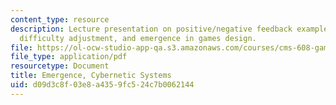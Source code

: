 ```yaml
---
content_type: resource
description: Lecture presentation on positive/negative feedback examples, dynamic
  difficulty adjustment, and emergence in games design.
file: https://ol-ocw-studio-app-qa.s3.amazonaws.com/courses/cms-608-game-design-spring-2008/d09d3c8f03e8a4359fc524c7b0062144_MITCMS_608s08_lec22.pdf
file_type: application/pdf
resourcetype: Document
title: Emergence, Cybernetic Systems
uid: d09d3c8f-03e8-a435-9fc5-24c7b0062144
---
```

